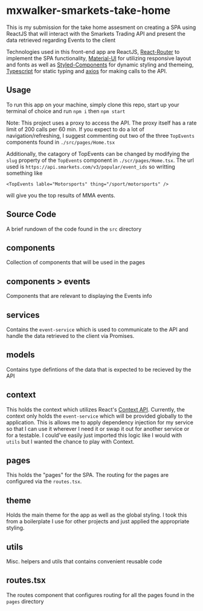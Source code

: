 # mxwalker-smarkets-take-home

This is my submission for the take home assesment on creating a SPA using ReactJS that will
interact with the Smarkets Trading API and present the data retrieved regarding Events to the client

Technologies used in this front-end app are ReactJS, [React-Router](https://reactrouter.com/) to implement the 
SPA functionality, [Material-UI](https://material-ui.com/) for utilizing responsive layout and fonts as well as [Styled-Components](https://styled-components.com/) for dynamic styling and themeing, [Typescript](https://www.typescriptlang.org/) for static typing and [axios](https://github.com/axios/axios) for making calls to the API.

## Usage

To run this app on your machine, simply clone this repo, start up your terminal of choice and run `npm i` then `npm start`

Note: This project uses a proxy to access the API.  The proxy itself has a rate limit of 200 calls per 60 min.  If you expect to do a lot of navigation/refreshing, I suggest commenting out two of the three `TopEvents` components found in `./src/pages/Home.tsx`

Additionally, the catagory of TopEvents can be changed by modifying the `slug` property of the `TopEvents` component in `./scr/pages/Home.tsx`.  The url used is `https://api.smarkets.com/v3/popular/event_ids` so writting something like 

```tsx
<TopEvents lable="Motorsports" thing="/sport/motorsports" />
```
will give you the top results of MMA events.

## Source Code
A brief rundown of the code found in the `src` directory

## components
Collection of components that will be used in the pages

## components > events
Components that are relevant to displaying the Events info

## services
Contains the `event-service` which is used to communicate to the API and handle
the data retrieved to the client via Promises.

## models
Contains type defintions of the data that is expected to be recieved by the API

## context
This holds the context which utilizes React's [Context API](https://reactjs.org/docs/context.html).  Currently, the context only holds the `event-service` which will be provided globally to the application.  This is allows me to apply dependency injection for my service so that I can use it wherever I need it or swap it out for another service or for a testable.  I could've easily just imported this logic like I would with `utils` but I wanted the chance to play with Context.

## pages
This holds the "pages" for the SPA.  The routing for the pages are configured via the `routes.tsx`.

## theme
Holds the main theme for the app as well as the global styling.  I took this from a boilerplate I use for other projects and just applied the appropriate styling.

## utils
Misc. helpers and utils that contains convenient reusable code

## routes.tsx
The routes component that configures routing for all the pages found in the `pages` directory